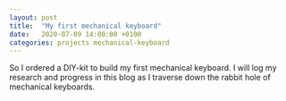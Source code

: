 ```yaml
---
layout: post
title:  "My first mechanical keyboard"
date:   2020-07-09 14:00:00 +0100
categories: projects mechanical-keyboard
---
```


So I ordered a DIY-kit to build my first mechanical keyboard. I will log my research and progress in this blog as I traverse down the rabbit hole of mechanical keyboards.